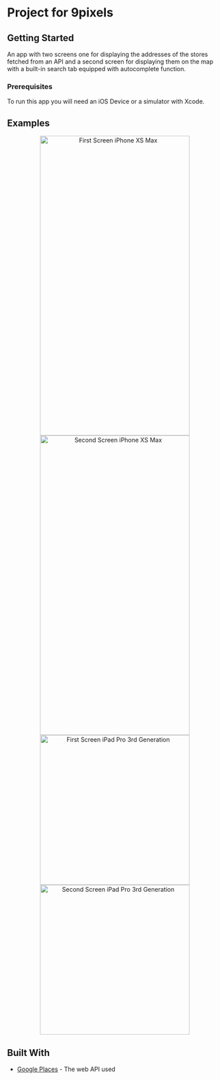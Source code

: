 # Project for 9pixels

## Getting Started

An app with two screens one for displaying the addresses of the stores fetched from an API and a second screen for 
displaying them on the map with a built-in search tab equipped with autocomplete function.

### Prerequisites

To run this app you will need an iOS Device or a simulator with Xcode.


## Examples



<p align="center">
  <img src="https://i.imgur.com/GD44qvT.png" width="350" height="700"title="First Screen iPhone XS Max">
  <img src="https://i.imgur.com/xHnH5mc.png" width="350" height="700" title="Second Screen iPhone XS Max">
 <br>
  <img src="https://i.imgur.com/qjAQySh.png" width="350" title="First Screen iPad Pro 3rd Generation">
  <img src="https://i.imgur.com/9Cn1F1z.png" width="350" title="Second Screen iPad Pro 3rd Generation">
</p>

## Built With

* [Google Places](https://developers.google.com/places/web-service/intro) - The web API used


